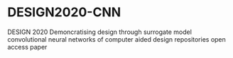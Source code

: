 # DESIGN2020-CNN
DESIGN 2020 Demoncratising design through surrogate model convolutional neural networks of computer aided design repositories open access paper
